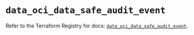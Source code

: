 # `data_oci_data_safe_audit_event`

Refer to the Terraform Registry for docs: [`data_oci_data_safe_audit_event`](https://registry.terraform.io/providers/hashicorp/oci/7.19.0/docs/data-sources/data_safe_audit_event).
